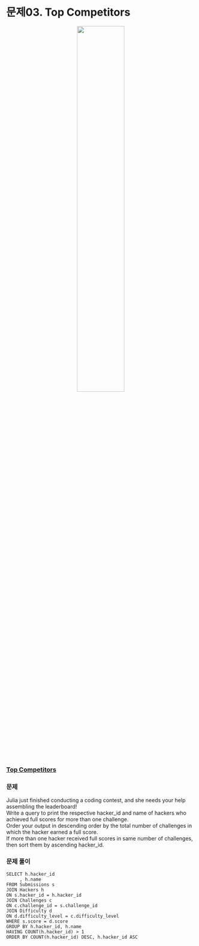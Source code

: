 # 문제03. Top Competitors
<center><img src="https://img1.daumcdn.net/thumb/R1280x0/?scode=mtistory2&fname=https%3A%2F%2Fblog.kakaocdn.net%2Fdn%2FnsLDz%2Fbtq9pEgSXZt%2FmaxivgDvI78FL4oxtqs721%2Fimg.png" width="50%" height="50%"></center>

### [Top Competitors](https://www.hackerrank.com/challenges/full-score/problem?isFullScreen=true)

### 문제
Julia just finished conducting a coding contest, and she needs your help assembling the leaderboard! <br>
Write a query to print the respective hacker_id and name of hackers who achieved full scores for more than one challenge. <br>
Order your output in descending order by the total number of challenges in which the hacker earned a full score. <br>
If more than one hacker received full scores in same number of challenges, then sort them by ascending hacker_id.<br>


### 문제 풀이

```Mysql
SELECT h.hacker_id
     , h.name
FROM Submissions s
JOIN Hackers h
ON s.hacker_id = h.hacker_id
JOIN Challenges c
ON c.challenge_id = s.challenge_id
JOIN Difficulty d
ON d.difficulty_level = c.difficulty_level
WHERE s.score = d.score
GROUP BY h.hacker_id, h.name
HAVING COUNT(h.hacker_id) > 1
ORDER BY COUNT(h.hacker_id) DESC, h.hacker_id ASC
```
